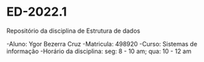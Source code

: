 # ED-2022.1
Repositório da disciplina de Estrutura de dados

-Aluno: Ygor Bezerra Cruz
-Matricula: 498920
-Curso: Sistemas de informação
-Horário da disciplina: seg: 8 - 10 am; qua: 10 - 12 am
